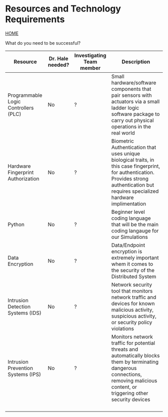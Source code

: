# Resources and Technology Requirements
[HOME](https://github.com/adamspanier/Distributed-Systems-Security)

What do you need to be successful?

|Resource  | Dr. Hale needed? | Investigating Team member | Description |
|-------------------|---------|---------------------------|-------------|
|Programmable Logic Controllers (PLC) | No | ? |Small hardware/software components that pair sensors with actuators via a small ladder logic software package to carry out physical operations in the real world |
|Hardware Fingerprint Authorization | No | ? |Biometric Authentication that uses unique biological traits, in this case fingerprint, for authentication. Provides strong authentication but requires specialized hardware implimentation|
|Python | No | ? |Beginner level coding language that will be the main coding langauge for our Simulations |
|Data Encryption | No| ? |Data/Endpoint encryption is extremely important whem it comes to the security of the Distributed System |
|Intrusion Detection Systems (IDS) | No | ? |Network security tool that monitors network traffic and devices for known malicious activity, suspicious activity, or security policy violations |
|Intrusion Prevention Systems (IPS)| No | ? |Monitors network traffic for potential threats and automatically blocks them by terminating dangerous connections, removing malicious content, or triggering other security devices |
|||  |  |
|| |  | |
|| | | |
|| |  | |
